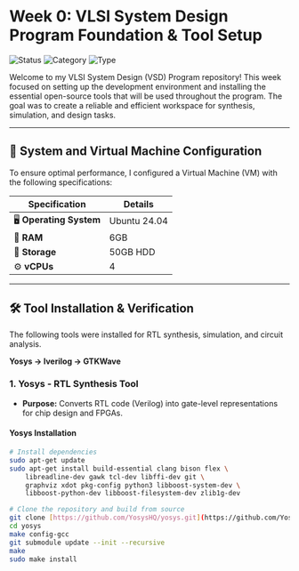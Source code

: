 # Week 0: VLSI System Design Program Foundation & Tool Setup

![Status](https://img.shields.io/badge/STATUS-COMPLETE-green)
![Category](https://img.shields.io/badge/CATEGORY-VLSI-blue)
![Type](https://img.shields.io/badge/TYPE-System%20Design-informational)

Welcome to my VLSI System Design (VSD) Program repository! This week focused on setting up the development environment and installing the essential open-source tools that will be used throughout the program. The goal was to create a reliable and efficient workspace for synthesis, simulation, and design tasks.

---

## 🚀 System and Virtual Machine Configuration

To ensure optimal performance, I configured a Virtual Machine (VM) with the following specifications:

| Specification         | Details         |
| --------------------- | --------------- |
| 🖥️ **Operating System** | Ubuntu 24.04    |
| 🧠 **RAM** | 6GB             |
| 💾 **Storage** | 50GB HDD        |
| ⚙️ **vCPUs** | 4               |



---

## 🛠️ Tool Installation & Verification

The following tools were installed for RTL synthesis, simulation, and circuit analysis.

**Yosys → Iverilog → GTKWave**

### 1. Yosys - RTL Synthesis Tool

* **Purpose:** Converts RTL code (Verilog) into gate-level representations for chip design and FPGAs.

#### Yosys Installation

```bash
# Install dependencies
sudo apt-get update
sudo apt-get install build-essential clang bison flex \
	libreadline-dev gawk tcl-dev libffi-dev git \
	graphviz xdot pkg-config python3 libboost-system-dev \
	libboost-python-dev libboost-filesystem-dev zlib1g-dev

# Clone the repository and build from source
git clone [https://github.com/YosysHQ/yosys.git](https://github.com/YosysHQ/yosys.git)
cd yosys
make config-gcc
git submodule update --init --recursive
make
sudo make install

